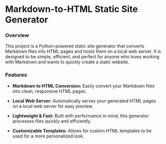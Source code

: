 # Markdown-to-HTML Static Site Generator


### Overview

This project is a Python-powered static site generator that converts Markdown files into HTML pages and hosts them on a local web server. It is designed to be simple, efficient, and perfect for anyone who loves working with Markdown and wants to quickly create a static website.

### Features

- **Markdown to HTML Conversion:** Easily convert your Markdown files into clean, responsive 
  HTML pages.

- **Local Web Server:** Automatically serves your generated HTML pages on a local web server for 
  easy preview.

- **Lightweight & Fast:** Built with performance in mind, this generator processes files quickly and 
  efficiently.

- **Customizable Templates:** Allows for custom HTML templates to be used for a more 
  personalized look.